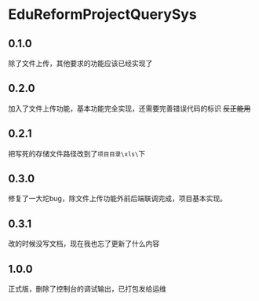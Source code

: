 # EduReformProjectQuerySys
## 0.1.0
除了文件上传，其他要求的功能应该已经实现了
## 0.2.0
加入了文件上传功能，基本功能完全实现，还需要完善错误代码的标识
~~反正能用~~
## 0.2.1
把写死的存储文件路径改到了`项目目录\xls\`下
## 0.3.0
修复了一大坨bug，除文件上传功能外前后端联调完成，项目基本实现。
## 0.3.1
改的时候没写文档，现在我也忘了更新了什么内容
## 1.0.0
正式版，删除了控制台的调试输出，已打包发给运维